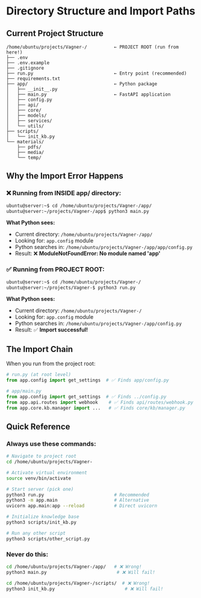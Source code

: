 # Directory Structure and Import Paths

## Current Project Structure

```
/home/ubuntu/projects/Vagner-/          ← PROJECT ROOT (run from here!)
├── .env
├── .env.example
├── .gitignore
├── run.py                              ← Entry point (recommended)
├── requirements.txt
├── app/                                ← Python package
│   ├── __init__.py
│   ├── main.py                         ← FastAPI application
│   ├── config.py
│   ├── api/
│   ├── core/
│   ├── models/
│   ├── services/
│   └── utils/
├── scripts/
│   └── init_kb.py
└── materials/
    ├── pdfs/
    ├── media/
    └── temp/
```

## Why the Import Error Happens

### ❌ Running from INSIDE app/ directory:

```bash
ubuntu@server:~$ cd /home/ubuntu/projects/Vagner-/app/
ubuntu@server:~/projects/Vagner-/app$ python3 main.py
```

**What Python sees:**
- Current directory: `/home/ubuntu/projects/Vagner-/app/`
- Looking for: `app.config` module
- Python searches in: `/home/ubuntu/projects/Vagner-/app/app/config.py`
- Result: ❌ **ModuleNotFoundError: No module named 'app'**

### ✅ Running from PROJECT ROOT:

```bash
ubuntu@server:~$ cd /home/ubuntu/projects/Vagner-/
ubuntu@server:~/projects/Vagner-$ python3 run.py
```

**What Python sees:**
- Current directory: `/home/ubuntu/projects/Vagner-/`
- Looking for: `app.config` module
- Python searches in: `/home/ubuntu/projects/Vagner-/app/config.py`
- Result: ✅ **Import successful!**

## The Import Chain

When you run from the project root:

```python
# run.py (at root level)
from app.config import get_settings  # ✅ Finds app/config.py

# app/main.py
from app.config import get_settings  # ✅ Finds ../config.py
from app.api.routes import webhook    # ✅ Finds api/routes/webhook.py
from app.core.kb.manager import ...   # ✅ Finds core/kb/manager.py
```

## Quick Reference

### Always use these commands:

```bash
# Navigate to project root
cd /home/ubuntu/projects/Vagner-

# Activate virtual environment  
source venv/bin/activate

# Start server (pick one)
python3 run.py                          # Recommended
python3 -m app.main                     # Alternative
uvicorn app.main:app --reload           # Direct uvicorn

# Initialize knowledge base
python3 scripts/init_kb.py

# Run any other script
python3 scripts/other_script.py
```

### Never do this:

```bash
cd /home/ubuntu/projects/Vagner-/app/   # ❌ Wrong!
python3 main.py                          # ❌ Will fail!

cd /home/ubuntu/projects/Vagner-/scripts/  # ❌ Wrong!
python3 init_kb.py                          # ❌ Will fail!
```

